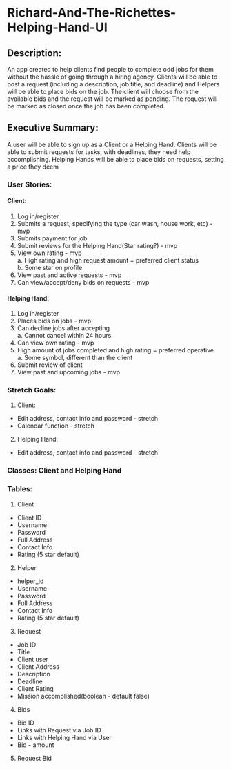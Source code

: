 # Richard-And-The-Richettes-Helping-Hand-UI

## Description:
An app created to help clients find people to complete odd jobs for them without the hassle of going through a hiring agency.
Clients will be able to post a request (including a description, job title, and deadline) and Helpers will be able to place bids on the job. 
The client will choose from the available bids and the request will be marked as pending. The request will be marked as closed once the job has been completed.

## Executive Summary:
A user will be able to sign up as a Client or a Helping Hand. Clients will be able to submit requests for tasks, with deadlines, they need help accomplishing. Helping Hands will be able to place bids on requests, setting a price they deem
  
### User Stories:
#### Client: 
  1. Log in/register
  2. Submits a request, specifying the type (car wash, house work, etc) -mvp
  3. Submits payment for job 
  4. Submit reviews for the Helping Hand(Star rating?) - mvp
  5. View own rating - mvp  
  a. High rating and high request amount = preferred client status  
  b. Some star on profile
  6. View past and active requests - mvp
  7. Can view/accept/deny bids on requests - mvp
#### Helping Hand: 
  1. Log in/register
  2. Places bids on jobs - mvp
  3. Can decline jobs after accepting   
  a. Cannot cancel within 24 hours
  5. Can view own rating - mvp
  6. High amount of jobs completed and high rating = preferred operative  
  a. Some symbol, different than the client
  7. Submit review of client
  8. View past and upcoming jobs - mvp

### Stretch Goals:
1. Client:
  * Edit address, contact info and password - stretch
  * Calendar function - stretch
2. Helping Hand:
  * Edit address, contact info and password - stretch



### Classes: Client and Helping Hand

### Tables:
1. Client
  * Client ID
  * Username
  * Password
  * Full Address
  * Contact Info
  * Rating (5 star default)
2. Helper
  * helper_id
  * Username
  * Password
  * Full Address
  * Contact Info
  * Rating (5 star default)
3. Request
  * Job ID
  * Title
  * Client user
  * Client Address
  * Description
  * Deadline
  * Client Rating
  * Mission accomplished(boolean - default false)
4. Bids
  * Bid ID
  * Links with Request via Job ID
  * Links with Helping Hand via User
  * Bid - amount
5. Request Bid
